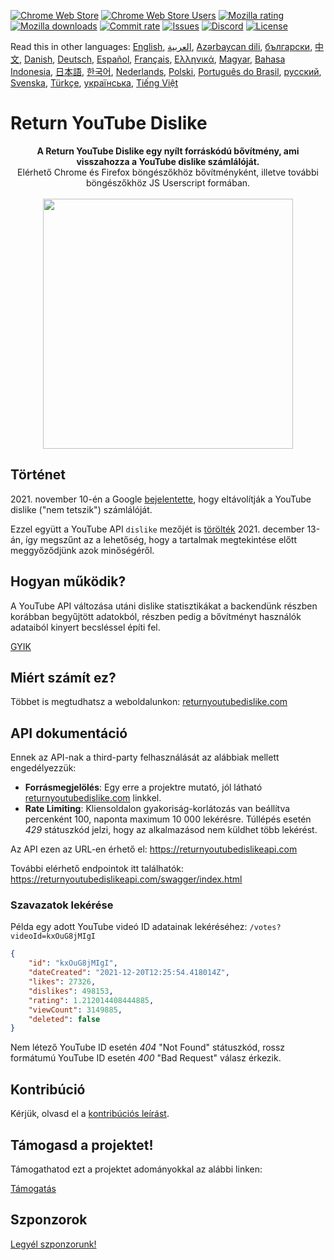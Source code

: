 [![Chrome Web Store](https://img.shields.io/chrome-web-store/stars/gebbhagfogifgggkldgodflihgfeippi?label=Chrome%20Rating&style=flat&logo=google)](https://chromewebstore.google.com/detail/return-youtube-dislike/gebbhagfogifgggkldgodflihgfeippi)
[![Chrome Web Store Users](https://img.shields.io/chrome-web-store/users/gebbhagfogifgggkldgodflihgfeippi?label=Chrome%20Users&style=flat&logo=google)](https://chromewebstore.google.com/detail/return-youtube-dislike/gebbhagfogifgggkldgodflihgfeippi)
[![Mozilla rating](https://img.shields.io/amo/stars/return-youtube-dislikes?label=Firefox%20Rating&style=flat&logo=firefox)](https://addons.mozilla.org/en-US/firefox/addon/return-youtube-dislikes/)
[![Mozilla downloads](https://img.shields.io/amo/users/return-youtube-dislikes?label=Firefox%20Users&style=flat&logo=firefox)](https://addons.mozilla.org/en-US/firefox/addon/return-youtube-dislikes/)
[![Commit rate](https://img.shields.io/github/commit-activity/m/Anarios/return-youtube-dislike?label=Commits&style=flat)](https://github.com/Anarios/return-youtube-dislike/commits/main)
[![Issues](https://img.shields.io/github/issues/Anarios/return-youtube-dislike?style=flat&label=Issues)](https://github.com/Anarios/return-youtube-dislike/issues)
[![Discord](https://img.shields.io/discord/909435648170160229?label=Discord&style=flat&logo=discord)](https://discord.gg/UMxyMmCgfF)
[![License](https://img.shields.io/badge/License-GPLv3-blue.svg?style=flat)](https://github.com/Anarios/return-youtube-dislike/blob/main/LICENSE)

Read this in other languages: [English](README.md), [العربية](READMEar.md), [Azərbaycan dili](READMEaz.md), [български](READMEbg.md), [中文](READMEcn.md), [Danish](READMEda.md), [Deutsch](READMEde.md), [Español](READMEes.md), [Français](READMEfr.md), [Ελληνικά](READMEgr.md), [Magyar](READMEhu.md), [Bahasa Indonesia](READMEid.md), [日本語](READMEja.md), [한국어](READMEkr.md), [Nederlands](READMEnl.md), [Polski](READMEpl.md), [Português do Brasil](READMEpt_BR.md), [русский](READMEru.md), [Svenska](READMEsv.md), [Türkçe](READMEtr.md), [українська](READMEuk.md), [Tiếng Việt](READMEvi.md)

# Return YouTube Dislike

<p align="center">
    <b>A Return YouTube Dislike egy nyílt forráskódú bővítmény, ami visszahozza a YouTube dislike számlálóját.</b><br>
    Elérhető Chrome és Firefox böngészőkhöz bővítményként, illetve további böngészőkhöz JS Userscript formában.<br><br>
    <img width="400px" src="https://user-images.githubusercontent.com/18729296/141743755-2be73297-250e-4cd1-ac93-8978c5a39d10.png"/>
</p>

## Történet

2021\. november 10-én a Google [bejelentette](https://blog.youtube/news-and-events/update-to-youtube/), hogy eltávolítják a YouTube dislike ("nem tetszik") számlálóját.

Ezzel együtt a YouTube API `dislike` mezőjét is [törölték](https://support.google.com/youtube/thread/134791097/update-to-youtube-dislike-counts) 2021. december 13-án, így megszűnt az a lehetőség, hogy a tartalmak megtekintése előtt meggyőződjünk azok minőségéről.

## Hogyan működik?

A YouTube API változása utáni dislike statisztikákat a backendünk részben korábban begyűjtött adatokból, részben pedig a bővítményt használók adataiból kinyert becsléssel építi fel.

[GYIK](https://github.com/Anarios/return-youtube-dislike/blob/main/Docs/FAQ.md)

## Miért számít ez?

Többet is megtudhatsz a weboldalunkon: [returnyoutubedislike.com](https://www.returnyoutubedislike.com/)

## API dokumentáció

Ennek az API-nak a third-party felhasználását az alábbiak mellett engedélyezzük:

-   **Forrásmegjelölés**: Egy erre a projektre mutató, jól látható [returnyoutubedislike.com](https://returnyoutubedislike.com/) linkkel.
-   **Rate Limiting**: Kliensoldalon gyakoriság-korlátozás van beállítva percenként 100, naponta maximum 10 000 lekérésre. Túllépés esetén _429_ státuszkód jelzi, hogy az alkalmazásod nem küldhet több lekérést.

Az API ezen az URL-en érhető el:
https://returnyoutubedislikeapi.com

További elérhető endpointok itt találhatók:
https://returnyoutubedislikeapi.com/swagger/index.html

### Szavazatok lekérése

Példa egy adott YouTube videó ID adatainak lekéréséhez:
`/votes?videoId=kxOuG8jMIgI`

```json
{
    "id": "kxOuG8jMIgI",
    "dateCreated": "2021-12-20T12:25:54.418014Z",
    "likes": 27326,
    "dislikes": 498153,
    "rating": 1.212014408444885,
    "viewCount": 3149885,
    "deleted": false
}
```

Nem létező YouTube ID esetén _404_ "Not Found" státuszkód, rossz formátumú YouTube ID esetén _400_ "Bad Request" válasz érkezik.

<!---
## API dokumentáció

Az összes dokumentáció elolvasható a weboldalunkon.
[https://returnyoutubedislike.com/documentation/](https://returnyoutubedislike.com/documentation/) -->

## Kontribúció

Kérjük, olvasd el a [kontribúciós leírást](https://github.com/Anarios/return-youtube-dislike/blob/main/CONTRIBUTING.md).

## Támogasd a projektet!

Támogathatod ezt a projektet adományokkal az alábbi linken:

[Támogatás](https://returnyoutubedislike.com/donate)

## Szponzorok



[Legyél szponzorunk!](https://www.patreon.com/join/returnyoutubedislike/checkout?rid=8008601)
